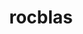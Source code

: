 ---
title: "rocblas"
layout: cache
categories: [package, develop]
meta: {"compilers": ["gcc@11.4.0", "gcc@13.2.0"], "num_specs": 77, "num_specs_by_stack": {"ml-linux-x86_64-rocm": 49, "root": 77}, "oss": ["ubuntu22.04", "ubuntu24.04"], "platforms": ["linux"], "stacks": ["ml-linux-x86_64-rocm", "root"], "targets": ["x86_64_v3"], "versions": ["6.1.2", "6.3.3", "6.4.0"]}
spec_details: [{"compiler": "gcc@13.2.0", "hash": "2zjakiy6rmm35niiziqxs63ble4cp6pn", "os": "ubuntu24.04", "platform": "linux", "size": "-", "stacks": ["ml-linux-x86_64-rocm", "root"], "target": "x86_64_v3", "variants": ["amdgpu_target:=gfx90a", "~asan", "build_system=cmake", "build_type=Release", "generator=make", "~ipo", "+tensile"], "versions": ["6.1.2"]}, {"compiler": "gcc@13.2.0", "hash": "3cxksighy5j6pnyfa2p5anyneupw7fph", "os": "ubuntu24.04", "platform": "linux", "size": "-", "stacks": ["ml-linux-x86_64-rocm", "root"], "target": "x86_64_v3", "variants": ["amdgpu_target:=gfx90a", "~asan", "build_system=cmake", "build_type=Release", "generator=make", "~ipo", "+tensile"], "versions": ["6.1.2"]}, {"compiler": "gcc@11.4.0", "hash": "4gh2moapgmijltwa7rdkgw52yunqfcqe", "os": "ubuntu22.04", "platform": "linux", "size": "-", "stacks": ["root"], "target": "x86_64_v3", "variants": ["amdgpu_target:=auto", "~asan", "build_system=cmake", "build_type=Release", "generator=make", "~ipo", "+tensile"], "versions": ["6.3.3"]}, {"compiler": "gcc@13.2.0", "hash": "5iikn6jrbyeixwkj4znyb7bkifx4vtwg", "os": "ubuntu24.04", "platform": "linux", "size": "-", "stacks": ["ml-linux-x86_64-rocm", "root"], "target": "x86_64_v3", "variants": ["amdgpu_target:=gfx90a", "~asan", "build_system=cmake", "build_type=Release", "generator=make", "~ipo", "+tensile"], "versions": ["6.1.2"]}, {"compiler": "gcc@11.4.0", "hash": "6ncvnoxllhsnzkzuarhjigb42b75f6en", "os": "ubuntu22.04", "platform": "linux", "size": "-", "stacks": ["root"], "target": "x86_64_v3", "variants": ["amdgpu_target:=auto", "~asan", "build_system=cmake", "build_type=Release", "generator=make", "~ipo", "+tensile"], "versions": ["6.3.3"]}, {"compiler": "gcc@11.4.0", "hash": "6zljp2dyg2jrpbhc2wwnsr5upg2vyjnz", "os": "ubuntu22.04", "platform": "linux", "size": "-", "stacks": ["root"], "target": "x86_64_v3", "variants": ["amdgpu_target:=auto", "~asan", "build_system=cmake", "build_type=Release", "generator=make", "~ipo", "+tensile"], "versions": ["6.3.3"]}, {"compiler": "gcc@11.4.0", "hash": "7qi62we2xslsqqp6xr4gy6gb54makdyr", "os": "ubuntu22.04", "platform": "linux", "size": "-", "stacks": ["root"], "target": "x86_64_v3", "variants": ["amdgpu_target:=auto", "~asan", "build_system=cmake", "build_type=Release", "generator=make", "~ipo", "+tensile"], "versions": ["6.3.3"]}, {"compiler": "gcc@13.2.0", "hash": "7qmnrvwdx75cbvkbz73rfrhqii2x77bl", "os": "ubuntu24.04", "platform": "linux", "size": "-", "stacks": ["ml-linux-x86_64-rocm", "root"], "target": "x86_64_v3", "variants": ["amdgpu_target:=gfx90a", "~asan", "build_system=cmake", "build_type=Release", "generator=make", "~ipo", "+tensile"], "versions": ["6.1.2"]}, {"compiler": "gcc@13.2.0", "hash": "a2qavpzopi7va66nz4xsvwg6tc3npmbm", "os": "ubuntu24.04", "platform": "linux", "size": "-", "stacks": ["ml-linux-x86_64-rocm", "root"], "target": "x86_64_v3", "variants": ["amdgpu_target:=gfx90a", "~asan", "build_system=cmake", "build_type=Release", "generator=make", "~ipo", "+tensile"], "versions": ["6.3.3"]}, {"compiler": "gcc@13.2.0", "hash": "aa7swt5vwkqex5zbbselaxp5zwttaqmx", "os": "ubuntu24.04", "platform": "linux", "size": "-", "stacks": ["ml-linux-x86_64-rocm", "root"], "target": "x86_64_v3", "variants": ["amdgpu_target:=gfx90a", "~asan", "build_system=cmake", "build_type=Release", "generator=make", "~ipo", "+tensile"], "versions": ["6.3.3"]}, {"compiler": "gcc@13.2.0", "hash": "afu7v3gldwae6c5yx4uz4oaefkwdn4wp", "os": "ubuntu24.04", "platform": "linux", "size": "-", "stacks": ["ml-linux-x86_64-rocm", "root"], "target": "x86_64_v3", "variants": ["amdgpu_target:=gfx90a", "~asan", "build_system=cmake", "build_type=Release", "generator=make", "~ipo", "+tensile"], "versions": ["6.1.2"]}, {"compiler": "gcc@11.4.0", "hash": "ajnubb4yhy62dl5xyrdjvmt6cx2zahht", "os": "ubuntu22.04", "platform": "linux", "size": "-", "stacks": ["root"], "target": "x86_64_v3", "variants": ["amdgpu_target:=auto", "~asan", "build_system=cmake", "build_type=Release", "generator=make", "~ipo", "+tensile"], "versions": ["6.3.3"]}, {"compiler": "gcc@13.2.0", "hash": "b36usxm3bvbdf64t65gonesmvz5psvz7", "os": "ubuntu24.04", "platform": "linux", "size": "-", "stacks": ["ml-linux-x86_64-rocm", "root"], "target": "x86_64_v3", "variants": ["amdgpu_target:=gfx90a", "~asan", "build_system=cmake", "build_type=Release", "generator=make", "~ipo", "patches:=ad23cca,b56ee82", "+tensile"], "versions": ["6.4.0"]}, {"compiler": "gcc@13.2.0", "hash": "b3qkzb22tqtldkjobxadi7rro3ggls2e", "os": "ubuntu24.04", "platform": "linux", "size": "-", "stacks": ["ml-linux-x86_64-rocm", "root"], "target": "x86_64_v3", "variants": ["amdgpu_target:=gfx90a", "~asan", "build_system=cmake", "build_type=Release", "generator=make", "~ipo", "+tensile"], "versions": ["6.3.3"]}, {"compiler": "gcc@13.2.0", "hash": "bghhrjvwygoadw6bjzgpxmczlkthlq4w", "os": "ubuntu24.04", "platform": "linux", "size": "-", "stacks": ["ml-linux-x86_64-rocm", "root"], "target": "x86_64_v3", "variants": ["amdgpu_target:=gfx90a", "~asan", "build_system=cmake", "build_type=Release", "generator=make", "~ipo", "+tensile"], "versions": ["6.3.3"]}, {"compiler": "gcc@13.2.0", "hash": "cr6z25iig3ujoytlilfvxgunsxspihc5", "os": "ubuntu24.04", "platform": "linux", "size": "-", "stacks": ["ml-linux-x86_64-rocm", "root"], "target": "x86_64_v3", "variants": ["amdgpu_target:=gfx90a", "~asan", "build_system=cmake", "build_type=Release", "generator=make", "~ipo", "+tensile"], "versions": ["6.3.3"]}, {"compiler": "gcc@11.4.0", "hash": "cuih7cm76wabuywdmhx6lnzpgsndcava", "os": "ubuntu22.04", "platform": "linux", "size": "-", "stacks": ["root"], "target": "x86_64_v3", "variants": ["amdgpu_target:=auto", "~asan", "build_system=cmake", "build_type=Release", "generator=make", "~ipo", "+tensile"], "versions": ["6.3.3"]}, {"compiler": "gcc@13.2.0", "hash": "dm3rvclf3odrrh6tpsgmjstux5f3jrim", "os": "ubuntu24.04", "platform": "linux", "size": "-", "stacks": ["ml-linux-x86_64-rocm", "root"], "target": "x86_64_v3", "variants": ["amdgpu_target:=gfx90a", "~asan", "build_system=cmake", "build_type=Release", "generator=make", "~ipo", "+tensile"], "versions": ["6.3.3"]}, {"compiler": "gcc@11.4.0", "hash": "ehbog5esrop4pd4bhcu7763ehbfmms53", "os": "ubuntu22.04", "platform": "linux", "size": "-", "stacks": ["root"], "target": "x86_64_v3", "variants": ["amdgpu_target:=auto", "~asan", "build_system=cmake", "build_type=Release", "generator=make", "~ipo", "+tensile"], "versions": ["6.3.3"]}, {"compiler": "gcc@11.4.0", "hash": "ejw4p4qpwbolzt64ahn7ipx3vut4epd4", "os": "ubuntu22.04", "platform": "linux", "size": "-", "stacks": ["root"], "target": "x86_64_v3", "variants": ["amdgpu_target:=auto", "~asan", "build_system=cmake", "build_type=Release", "generator=make", "~ipo", "patches:=ad23cca,b56ee82", "+tensile"], "versions": ["6.4.0"]}, {"compiler": "gcc@13.2.0", "hash": "ekwnwwoptlskvmcup6xea4ytee5mqfzl", "os": "ubuntu24.04", "platform": "linux", "size": "-", "stacks": ["ml-linux-x86_64-rocm", "root"], "target": "x86_64_v3", "variants": ["amdgpu_target:=gfx90a", "~asan", "build_system=cmake", "build_type=Release", "generator=make", "~ipo", "+tensile"], "versions": ["6.1.2"]}, {"compiler": "gcc@11.4.0", "hash": "g77nj7nbx3am4h4lglwyusobzevw6rux", "os": "ubuntu22.04", "platform": "linux", "size": "-", "stacks": ["root"], "target": "x86_64_v3", "variants": ["amdgpu_target:=auto", "~asan", "build_system=cmake", "build_type=Release", "generator=make", "~ipo", "patches:=ad23cca,b56ee82", "+tensile"], "versions": ["6.4.0"]}, {"compiler": "gcc@13.2.0", "hash": "gx3hd5r4pirysiyietg2daqt5xe7ozwa", "os": "ubuntu24.04", "platform": "linux", "size": "-", "stacks": ["ml-linux-x86_64-rocm", "root"], "target": "x86_64_v3", "variants": ["amdgpu_target:=gfx90a", "~asan", "build_system=cmake", "build_type=Release", "generator=make", "~ipo", "+tensile"], "versions": ["6.1.2"]}, {"compiler": "gcc@13.2.0", "hash": "haeylzha5zh7ypytdqauacdtzhm7lxe6", "os": "ubuntu24.04", "platform": "linux", "size": "-", "stacks": ["ml-linux-x86_64-rocm", "root"], "target": "x86_64_v3", "variants": ["amdgpu_target:=gfx90a", "~asan", "build_system=cmake", "build_type=Release", "generator=make", "~ipo", "+tensile"], "versions": ["6.1.2"]}, {"compiler": "gcc@13.2.0", "hash": "hjummrhj363ntb6rytymslmhr22fptou", "os": "ubuntu24.04", "platform": "linux", "size": "-", "stacks": ["ml-linux-x86_64-rocm", "root"], "target": "x86_64_v3", "variants": ["amdgpu_target:=gfx90a", "~asan", "build_system=cmake", "build_type=Release", "generator=make", "~ipo", "+tensile"], "versions": ["6.3.3"]}, {"compiler": "gcc@11.4.0", "hash": "hpzhrh2p2at6ljec4nm36cii7y7lcc4j", "os": "ubuntu22.04", "platform": "linux", "size": "-", "stacks": ["root"], "target": "x86_64_v3", "variants": ["amdgpu_target:=auto", "~asan", "build_system=cmake", "build_type=Release", "generator=make", "~ipo", "+tensile"], "versions": ["6.3.3"]}, {"compiler": "gcc@13.2.0", "hash": "htuwk4snr5gqbkkmb7vvmcvxkmzvde7l", "os": "ubuntu24.04", "platform": "linux", "size": "-", "stacks": ["ml-linux-x86_64-rocm", "root"], "target": "x86_64_v3", "variants": ["amdgpu_target:=gfx90a", "~asan", "build_system=cmake", "build_type=Release", "generator=make", "~ipo", "+tensile"], "versions": ["6.3.3"]}, {"compiler": "gcc@11.4.0", "hash": "hwqtpokv5yd3mhqupkh7pov6suozrdsy", "os": "ubuntu22.04", "platform": "linux", "size": "-", "stacks": ["root"], "target": "x86_64_v3", "variants": ["amdgpu_target:=auto", "~asan", "build_system=cmake", "build_type=Release", "generator=make", "~ipo", "patches:=ad23cca,b56ee82", "+tensile"], "versions": ["6.4.0"]}, {"compiler": "gcc@13.2.0", "hash": "ijndtux6jj4zuijard5f54ufkavd23ys", "os": "ubuntu24.04", "platform": "linux", "size": "-", "stacks": ["ml-linux-x86_64-rocm", "root"], "target": "x86_64_v3", "variants": ["amdgpu_target:=gfx90a", "~asan", "build_system=cmake", "build_type=Release", "generator=make", "~ipo", "+tensile"], "versions": ["6.3.3"]}, {"compiler": "gcc@13.2.0", "hash": "iz7za4b35vqj7d4nhsthhkqqtbgm3h75", "os": "ubuntu24.04", "platform": "linux", "size": "-", "stacks": ["ml-linux-x86_64-rocm", "root"], "target": "x86_64_v3", "variants": ["amdgpu_target:=gfx90a", "~asan", "build_system=cmake", "build_type=Release", "generator=make", "~ipo", "+tensile"], "versions": ["6.3.3"]}, {"compiler": "gcc@13.2.0", "hash": "izvsossppgbuado2vlnw2hk5gq5yeli3", "os": "ubuntu24.04", "platform": "linux", "size": "-", "stacks": ["ml-linux-x86_64-rocm", "root"], "target": "x86_64_v3", "variants": ["amdgpu_target:=gfx90a", "~asan", "build_system=cmake", "build_type=Release", "generator=make", "~ipo", "+tensile"], "versions": ["6.3.3"]}, {"compiler": "gcc@11.4.0", "hash": "jfbb5yp36fvgceay4f2uw56izpo27ncn", "os": "ubuntu22.04", "platform": "linux", "size": "-", "stacks": ["root"], "target": "x86_64_v3", "variants": ["amdgpu_target:=auto", "~asan", "build_system=cmake", "build_type=Release", "generator=make", "~ipo", "patches:=ad23cca,b56ee82", "+tensile"], "versions": ["6.4.0"]}, {"compiler": "gcc@11.4.0", "hash": "jxchezbab6ouugsbmem2jrwpmzkplqcl", "os": "ubuntu22.04", "platform": "linux", "size": "-", "stacks": ["root"], "target": "x86_64_v3", "variants": ["amdgpu_target:=auto", "~asan", "build_system=cmake", "build_type=Release", "generator=make", "~ipo", "+tensile"], "versions": ["6.3.3"]}, {"compiler": "gcc@11.4.0", "hash": "l6apzc4gv2qy27rtlwd5f2ia2udja2h5", "os": "ubuntu22.04", "platform": "linux", "size": "-", "stacks": ["root"], "target": "x86_64_v3", "variants": ["amdgpu_target:=auto", "~asan", "build_system=cmake", "build_type=Release", "generator=make", "~ipo", "+tensile"], "versions": ["6.3.3"]}, {"compiler": "gcc@13.2.0", "hash": "lk2i5ggyrjtbsb5tklfrs5ie7q2icc6h", "os": "ubuntu24.04", "platform": "linux", "size": "-", "stacks": ["ml-linux-x86_64-rocm", "root"], "target": "x86_64_v3", "variants": ["amdgpu_target:=gfx90a", "~asan", "build_system=cmake", "build_type=Release", "generator=make", "~ipo", "+tensile"], "versions": ["6.3.3"]}, {"compiler": "gcc@11.4.0", "hash": "ml6ixfffafcwlnvj7oqk5o5x5qtpgce4", "os": "ubuntu22.04", "platform": "linux", "size": "-", "stacks": ["root"], "target": "x86_64_v3", "variants": ["amdgpu_target:=auto", "~asan", "build_system=cmake", "build_type=Release", "generator=make", "~ipo", "+tensile"], "versions": ["6.3.3"]}, {"compiler": "gcc@11.4.0", "hash": "nro2ghc6stb6s7b74mqwvejessryjimw", "os": "ubuntu22.04", "platform": "linux", "size": "-", "stacks": ["root"], "target": "x86_64_v3", "variants": ["amdgpu_target:=auto", "~asan", "build_system=cmake", "build_type=Release", "generator=make", "~ipo", "+tensile"], "versions": ["6.3.3"]}, {"compiler": "gcc@13.2.0", "hash": "ntljsg7wlrosfvwdno6jwxslzolxquas", "os": "ubuntu24.04", "platform": "linux", "size": "-", "stacks": ["ml-linux-x86_64-rocm", "root"], "target": "x86_64_v3", "variants": ["amdgpu_target:=gfx90a", "~asan", "build_system=cmake", "build_type=Release", "generator=make", "~ipo", "+tensile"], "versions": ["6.1.2"]}, {"compiler": "gcc@11.4.0", "hash": "o5hew5ql64hh4gfis2i5vqgnzzbwy7cv", "os": "ubuntu22.04", "platform": "linux", "size": "-", "stacks": ["root"], "target": "x86_64_v3", "variants": ["amdgpu_target:=auto", "~asan", "build_system=cmake", "build_type=Release", "generator=make", "~ipo", "+tensile"], "versions": ["6.3.3"]}, {"compiler": "gcc@11.4.0", "hash": "ohonqab46yekbtsbj7vn2v43bk4gvikf", "os": "ubuntu22.04", "platform": "linux", "size": "-", "stacks": ["root"], "target": "x86_64_v3", "variants": ["amdgpu_target:=auto", "~asan", "build_system=cmake", "build_type=Release", "generator=make", "~ipo", "+tensile"], "versions": ["6.3.3"]}, {"compiler": "gcc@11.4.0", "hash": "osbcax7cvvtve4tlzzzczhjmuz7q26bq", "os": "ubuntu22.04", "platform": "linux", "size": "-", "stacks": ["root"], "target": "x86_64_v3", "variants": ["amdgpu_target:=auto", "~asan", "build_system=cmake", "build_type=Release", "generator=make", "~ipo", "+tensile"], "versions": ["6.3.3"]}, {"compiler": "gcc@13.2.0", "hash": "oso56unzzmld3r2rbllvicvzvr6dsq76", "os": "ubuntu24.04", "platform": "linux", "size": "-", "stacks": ["ml-linux-x86_64-rocm", "root"], "target": "x86_64_v3", "variants": ["amdgpu_target:=gfx90a", "~asan", "build_system=cmake", "build_type=Release", "generator=make", "~ipo", "+tensile"], "versions": ["6.3.3"]}, {"compiler": "gcc@13.2.0", "hash": "owgduihtu7grooxeokykb4ay5nfbpckv", "os": "ubuntu24.04", "platform": "linux", "size": "-", "stacks": ["ml-linux-x86_64-rocm", "root"], "target": "x86_64_v3", "variants": ["amdgpu_target:=gfx90a", "~asan", "build_system=cmake", "build_type=Release", "generator=make", "~ipo", "+tensile"], "versions": ["6.1.2"]}, {"compiler": "gcc@13.2.0", "hash": "oxmkeh3vjttdgdkbdqfrrlheabx5jxke", "os": "ubuntu24.04", "platform": "linux", "size": "-", "stacks": ["ml-linux-x86_64-rocm", "root"], "target": "x86_64_v3", "variants": ["amdgpu_target:=gfx90a", "~asan", "build_system=cmake", "build_type=Release", "generator=make", "~ipo", "+tensile"], "versions": ["6.1.2"]}, {"compiler": "gcc@13.2.0", "hash": "p3dqd5ylu2z3yoo72jx46adrfec3sk74", "os": "ubuntu24.04", "platform": "linux", "size": "-", "stacks": ["ml-linux-x86_64-rocm", "root"], "target": "x86_64_v3", "variants": ["amdgpu_target:=gfx90a", "~asan", "build_system=cmake", "build_type=Release", "generator=make", "~ipo", "+tensile"], "versions": ["6.1.2"]}, {"compiler": "gcc@13.2.0", "hash": "p7zvudlv7gp3oae3uybfw7hajw6hkqij", "os": "ubuntu24.04", "platform": "linux", "size": "-", "stacks": ["ml-linux-x86_64-rocm", "root"], "target": "x86_64_v3", "variants": ["amdgpu_target:=gfx90a", "~asan", "build_system=cmake", "build_type=Release", "generator=make", "~ipo", "+tensile"], "versions": ["6.1.2"]}, {"compiler": "gcc@13.2.0", "hash": "pgdalsawy3vsjoycmgo5umcxaddph5cb", "os": "ubuntu24.04", "platform": "linux", "size": "-", "stacks": ["ml-linux-x86_64-rocm", "root"], "target": "x86_64_v3", "variants": ["amdgpu_target:=gfx90a", "~asan", "build_system=cmake", "build_type=Release", "generator=make", "~ipo", "patches:=ad23cca,b56ee82", "+tensile"], "versions": ["6.4.0"]}, {"compiler": "gcc@13.2.0", "hash": "pkzsjhli4qrto54wkzytdqgoofo3hg3m", "os": "ubuntu24.04", "platform": "linux", "size": "-", "stacks": ["ml-linux-x86_64-rocm", "root"], "target": "x86_64_v3", "variants": ["amdgpu_target:=gfx90a", "~asan", "build_system=cmake", "build_type=Release", "generator=make", "~ipo", "+tensile"], "versions": ["6.3.3"]}, {"compiler": "gcc@13.2.0", "hash": "pwa5nxa5ooyeavidfjwiuiqpurgcilmb", "os": "ubuntu24.04", "platform": "linux", "size": "-", "stacks": ["ml-linux-x86_64-rocm", "root"], "target": "x86_64_v3", "variants": ["amdgpu_target:=gfx90a", "~asan", "build_system=cmake", "build_type=Release", "generator=make", "~ipo", "+tensile"], "versions": ["6.1.2"]}, {"compiler": "gcc@13.2.0", "hash": "pxh7bigqwai6axsbrfimfvkrfhlncb3s", "os": "ubuntu24.04", "platform": "linux", "size": "-", "stacks": ["ml-linux-x86_64-rocm", "root"], "target": "x86_64_v3", "variants": ["amdgpu_target:=gfx90a", "~asan", "build_system=cmake", "build_type=Release", "generator=make", "~ipo", "+tensile"], "versions": ["6.3.3"]}, {"compiler": "gcc@13.2.0", "hash": "qzuli3eurnz3g65rrjxlki5jzdrazq3d", "os": "ubuntu24.04", "platform": "linux", "size": "-", "stacks": ["ml-linux-x86_64-rocm", "root"], "target": "x86_64_v3", "variants": ["amdgpu_target:=gfx90a", "~asan", "build_system=cmake", "build_type=Release", "generator=make", "~ipo", "patches:=ad23cca,b56ee82", "+tensile"], "versions": ["6.4.0"]}, {"compiler": "gcc@13.2.0", "hash": "rcsc4iftsjulvn4ojmlzrtedss6lgtyp", "os": "ubuntu24.04", "platform": "linux", "size": "-", "stacks": ["ml-linux-x86_64-rocm", "root"], "target": "x86_64_v3", "variants": ["amdgpu_target:=gfx90a", "~asan", "build_system=cmake", "build_type=Release", "generator=make", "~ipo", "+tensile"], "versions": ["6.1.2"]}, {"compiler": "gcc@13.2.0", "hash": "rdf6jlox5qphmfdmns2qgmwhsrfu5rck", "os": "ubuntu24.04", "platform": "linux", "size": "-", "stacks": ["ml-linux-x86_64-rocm", "root"], "target": "x86_64_v3", "variants": ["amdgpu_target:=gfx90a", "~asan", "build_system=cmake", "build_type=Release", "generator=make", "~ipo", "patches:=ad23cca,b56ee82", "+tensile"], "versions": ["6.4.0"]}, {"compiler": "gcc@13.2.0", "hash": "rqh5rumj5mhqr4geke3hlgrjv767mbqp", "os": "ubuntu24.04", "platform": "linux", "size": "-", "stacks": ["ml-linux-x86_64-rocm", "root"], "target": "x86_64_v3", "variants": ["amdgpu_target:=gfx90a", "~asan", "build_system=cmake", "build_type=Release", "generator=make", "~ipo", "patches:=ad23cca,b56ee82", "+tensile"], "versions": ["6.4.0"]}, {"compiler": "gcc@11.4.0", "hash": "sboynj52emxndl63oxohciv2zkrvqdwd", "os": "ubuntu22.04", "platform": "linux", "size": "-", "stacks": ["root"], "target": "x86_64_v3", "variants": ["amdgpu_target:=auto", "~asan", "build_system=cmake", "build_type=Release", "generator=make", "~ipo", "+tensile"], "versions": ["6.3.3"]}, {"compiler": "gcc@13.2.0", "hash": "swmsulcui4qac4b535fzrm4stvmrvoa4", "os": "ubuntu24.04", "platform": "linux", "size": "-", "stacks": ["ml-linux-x86_64-rocm", "root"], "target": "x86_64_v3", "variants": ["amdgpu_target:=gfx90a", "~asan", "build_system=cmake", "build_type=Release", "generator=make", "~ipo", "+tensile"], "versions": ["6.1.2"]}, {"compiler": "gcc@13.2.0", "hash": "t3vyijkgzu5zsj4jz4n32jhk4jmzinmi", "os": "ubuntu24.04", "platform": "linux", "size": "-", "stacks": ["ml-linux-x86_64-rocm", "root"], "target": "x86_64_v3", "variants": ["amdgpu_target:=gfx90a", "~asan", "build_system=cmake", "build_type=Release", "generator=make", "~ipo", "+tensile"], "versions": ["6.3.3"]}, {"compiler": "gcc@13.2.0", "hash": "ttz46trycu2y3ni2sfywrw3ohgzxzbsr", "os": "ubuntu24.04", "platform": "linux", "size": "-", "stacks": ["ml-linux-x86_64-rocm", "root"], "target": "x86_64_v3", "variants": ["amdgpu_target:=gfx90a", "~asan", "build_system=cmake", "build_type=Release", "generator=make", "~ipo", "+tensile"], "versions": ["6.1.2"]}, {"compiler": "gcc@13.2.0", "hash": "ucx6g3dzvqsbuyxo3d7djjrxm3xs72qk", "os": "ubuntu24.04", "platform": "linux", "size": "-", "stacks": ["ml-linux-x86_64-rocm", "root"], "target": "x86_64_v3", "variants": ["amdgpu_target:=gfx90a", "~asan", "build_system=cmake", "build_type=Release", "generator=make", "~ipo", "+tensile"], "versions": ["6.1.2"]}, {"compiler": "gcc@11.4.0", "hash": "ujwm2a2ui2gcxkwo4df4m3wa25hnpfda", "os": "ubuntu22.04", "platform": "linux", "size": "-", "stacks": ["root"], "target": "x86_64_v3", "variants": ["amdgpu_target:=auto", "~asan", "build_system=cmake", "build_type=Release", "generator=make", "~ipo", "+tensile"], "versions": ["6.3.3"]}, {"compiler": "gcc@13.2.0", "hash": "up2xo62qkmgdymcgvs4srsyasqmouje3", "os": "ubuntu24.04", "platform": "linux", "size": "-", "stacks": ["ml-linux-x86_64-rocm", "root"], "target": "x86_64_v3", "variants": ["amdgpu_target:=gfx90a", "~asan", "build_system=cmake", "build_type=Release", "generator=make", "~ipo", "+tensile"], "versions": ["6.1.2"]}, {"compiler": "gcc@13.2.0", "hash": "uw55c3twkue37vw44vjyjfawxynm7frg", "os": "ubuntu24.04", "platform": "linux", "size": "-", "stacks": ["ml-linux-x86_64-rocm", "root"], "target": "x86_64_v3", "variants": ["amdgpu_target:=gfx90a", "~asan", "build_system=cmake", "build_type=Release", "generator=make", "~ipo", "patches:=ad23cca,b56ee82", "+tensile"], "versions": ["6.4.0"]}, {"compiler": "gcc@11.4.0", "hash": "vvzryb4fkblcknewja2m3sg46v3ehyzz", "os": "ubuntu22.04", "platform": "linux", "size": "-", "stacks": ["root"], "target": "x86_64_v3", "variants": ["amdgpu_target:=auto", "~asan", "build_system=cmake", "build_type=Release", "generator=make", "~ipo", "patches:=ad23cca,b56ee82", "+tensile"], "versions": ["6.4.0"]}, {"compiler": "gcc@11.4.0", "hash": "wvjibf45vv5qrg6brtv6lfcxjpl5a6zh", "os": "ubuntu22.04", "platform": "linux", "size": "-", "stacks": ["root"], "target": "x86_64_v3", "variants": ["amdgpu_target:=auto", "~asan", "build_system=cmake", "build_type=Release", "generator=make", "~ipo", "+tensile"], "versions": ["6.3.3"]}, {"compiler": "gcc@13.2.0", "hash": "xebhc7zwve3h3qy6j27phvqwdjgw4s43", "os": "ubuntu24.04", "platform": "linux", "size": "-", "stacks": ["ml-linux-x86_64-rocm", "root"], "target": "x86_64_v3", "variants": ["amdgpu_target:=gfx90a", "~asan", "build_system=cmake", "build_type=Release", "generator=make", "~ipo", "+tensile"], "versions": ["6.3.3"]}, {"compiler": "gcc@13.2.0", "hash": "xf6wo6bpak6luizbkzj7fuc36caq57a7", "os": "ubuntu24.04", "platform": "linux", "size": "-", "stacks": ["ml-linux-x86_64-rocm", "root"], "target": "x86_64_v3", "variants": ["amdgpu_target:=gfx90a", "~asan", "build_system=cmake", "build_type=Release", "generator=make", "~ipo", "+tensile"], "versions": ["6.3.3"]}, {"compiler": "gcc@11.4.0", "hash": "xmhwcfncfgypmapjmmk72bh4bsks4xzy", "os": "ubuntu22.04", "platform": "linux", "size": "-", "stacks": ["root"], "target": "x86_64_v3", "variants": ["amdgpu_target:=auto", "~asan", "build_system=cmake", "build_type=Release", "generator=make", "~ipo", "+tensile"], "versions": ["6.3.3"]}, {"compiler": "gcc@13.2.0", "hash": "xnasqepure4kq3csvru37zidqqkkaya5", "os": "ubuntu24.04", "platform": "linux", "size": "-", "stacks": ["ml-linux-x86_64-rocm", "root"], "target": "x86_64_v3", "variants": ["amdgpu_target:=gfx90a", "~asan", "build_system=cmake", "build_type=Release", "generator=make", "~ipo", "+tensile"], "versions": ["6.1.2"]}, {"compiler": "gcc@13.2.0", "hash": "xofhex6cqspypccsb5u3vnvlswzes65p", "os": "ubuntu24.04", "platform": "linux", "size": "-", "stacks": ["ml-linux-x86_64-rocm", "root"], "target": "x86_64_v3", "variants": ["amdgpu_target:=gfx90a", "~asan", "build_system=cmake", "build_type=Release", "generator=make", "~ipo", "+tensile"], "versions": ["6.3.3"]}, {"compiler": "gcc@13.2.0", "hash": "xw23cjwyrqfytq5zxzhlfmmscqlkcsll", "os": "ubuntu24.04", "platform": "linux", "size": "-", "stacks": ["ml-linux-x86_64-rocm", "root"], "target": "x86_64_v3", "variants": ["amdgpu_target:=gfx90a", "~asan", "build_system=cmake", "build_type=Release", "generator=make", "~ipo", "+tensile"], "versions": ["6.3.3"]}, {"compiler": "gcc@11.4.0", "hash": "xwgoxqsdo4icm4rtilnbmkx5oirhtjwn", "os": "ubuntu22.04", "platform": "linux", "size": "-", "stacks": ["root"], "target": "x86_64_v3", "variants": ["amdgpu_target:=auto", "~asan", "build_system=cmake", "build_type=Release", "generator=make", "~ipo", "+tensile"], "versions": ["6.3.3"]}, {"compiler": "gcc@11.4.0", "hash": "yibgmrmrqlyf2rtzvpa4qodtuv2lv4lj", "os": "ubuntu22.04", "platform": "linux", "size": "-", "stacks": ["root"], "target": "x86_64_v3", "variants": ["amdgpu_target:=auto", "~asan", "build_system=cmake", "build_type=Release", "generator=make", "~ipo", "patches:=ad23cca,b56ee82", "+tensile"], "versions": ["6.4.0"]}, {"compiler": "gcc@11.4.0", "hash": "ynq3qhrpc6le6b4thgcwxcbjuhi24g2y", "os": "ubuntu22.04", "platform": "linux", "size": "-", "stacks": ["root"], "target": "x86_64_v3", "variants": ["amdgpu_target:=auto", "~asan", "build_system=cmake", "build_type=Release", "generator=make", "~ipo", "+tensile"], "versions": ["6.3.3"]}, {"compiler": "gcc@13.2.0", "hash": "zl3oeif6255i56hqgeegu72widhcob75", "os": "ubuntu24.04", "platform": "linux", "size": "-", "stacks": ["ml-linux-x86_64-rocm", "root"], "target": "x86_64_v3", "variants": ["amdgpu_target:=gfx90a", "~asan", "build_system=cmake", "build_type=Release", "generator=make", "~ipo", "+tensile"], "versions": ["6.3.3"]}, {"compiler": "gcc@11.4.0", "hash": "zl56xb4jz7lmudju7gp7avutn242vvfa", "os": "ubuntu22.04", "platform": "linux", "size": "-", "stacks": ["root"], "target": "x86_64_v3", "variants": ["amdgpu_target:=auto", "~asan", "build_system=cmake", "build_type=Release", "generator=make", "~ipo", "+tensile"], "versions": ["6.3.3"]}, {"compiler": "gcc@13.2.0", "hash": "zmcuhazkjhjzeui5qwskeqo5ssvzjgke", "os": "ubuntu24.04", "platform": "linux", "size": "-", "stacks": ["ml-linux-x86_64-rocm", "root"], "target": "x86_64_v3", "variants": ["amdgpu_target:=gfx90a", "~asan", "build_system=cmake", "build_type=Release", "generator=make", "~ipo", "+tensile"], "versions": ["6.3.3"]}, {"compiler": "gcc@13.2.0", "hash": "zwjonvljfcekgeqbumwq2xbnjy4cu34b", "os": "ubuntu24.04", "platform": "linux", "size": "-", "stacks": ["ml-linux-x86_64-rocm", "root"], "target": "x86_64_v3", "variants": ["amdgpu_target:=gfx90a", "~asan", "build_system=cmake", "build_type=Release", "generator=make", "~ipo", "+tensile"], "versions": ["6.3.3"]}]
---